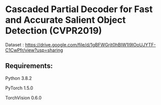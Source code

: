 # Cascaded Partial Decoder for Fast and Accurate Salient Object Detection (CVPR2019)

 Dataset : https://drive.google.com/file/d/1gBFWGrjt0hBIW1I9IOoUJYTF-C1CwPfr/view?usp=sharing

## Requirements:

Python 3.8.2

PyTorch 1.5.0

TorchVision 0.6.0

